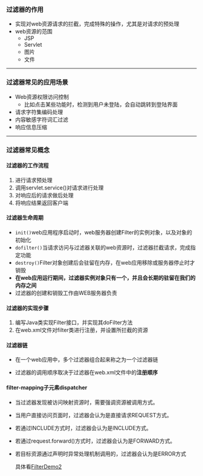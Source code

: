 ### 过滤器的作用

+ 实现对web资源请求的拦截，完成特殊的操作，尤其是对请求的预处理
+ web资源的范围
  - JSP
  - Servlet
  - 图片
  - 文件



----

### 过滤器常见的应用场景

+ Web资源权限访问控制
  - 比如点击某些功能时，检测到用户未登陆，会自动跳转到登陆界面
+ 请求字符集编码处理
+ 内容敏感字符词汇过滤
+ 响应信息压缩

----

### 过滤器常见概念

  #### 过滤器的工作流程

1. 进行请求预处理
2. 调用servlet.service()对请求进行处理
3. 对响应后的请求做后处理
4. 将响应结果返回客户端

#### 过滤器生命周期

+ `init()`web应用程序启动时，web服务器创建Filter的实例对象，以及对象的初始化
+ `dofilter()`当请求访问与过滤器关联的web资源时，过滤器拦截请求，完成指定功能
+ `destroy()`Filter对象创建后会驻留在内存，在web应用移除或服务器停止时才销毁
+ **在web应用运行期间，过滤器实例对象只有一个，并且会长期的驻留在我们的内存之间**
+ 过滤器的创建和销毁工作由WEB服务器负责

#### 过滤器的实现步骤

1. 编写Java类实现Filter接口，并实现其doFilter方法
2. 在web.xml文件对filter类进行注册，并设置所拦截的资源

#### 过滤器链

+ 在一个web应用中，多个过滤器组合起来称之为一个过滤器链

+ 过滤器的调用顺序取决于过滤器在web.xml文件中的**注册顺序**




#### filter-mapping子元素dispatcher

+ 当过滤器发现被访问映射资源时，需要强调资源被调用方式。
+ 当用户直接访问页面时，过滤器会认为是直接请求REQUEST方式。
+ 若通过INCLUDE方式时，过滤器会认为是INCLUDE方式。
+ 若通过request.forward()方式时，过滤器会认为是FORWARD方式。
+ 若目标资源通过声明时异常处理机制调用的，过滤器会认为是ERROR方式

   具体看[FilterDemo2](https://github.com/ARainyNight/TheRoadOfBaldness/tree/master/web%E5%85%A5%E9%97%A8/3.javaweb%E5%9F%BA%E7%A1%80%E8%BF%9B%E9%98%B6/4.Java%E8%BF%87%E6%BB%A4%E5%99%A8/%E6%BA%90%E7%A0%81/FilterDemo2)

